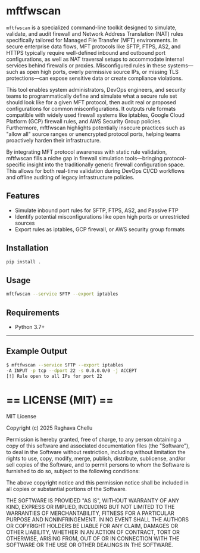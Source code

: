 
# mftfwscan

`mftfwscan` is a specialized command-line toolkit designed to simulate, validate, and audit firewall and Network Address Translation (NAT) rules specifically tailored for Managed File Transfer (MFT) environments. In secure enterprise data flows, MFT protocols like SFTP, FTPS, AS2, and HTTPS typically require well-defined inbound and outbound port configurations, as well as NAT traversal setups to accommodate internal services behind firewalls or proxies. Misconfigured rules in these systems—such as open high ports, overly permissive source IPs, or missing TLS protections—can expose sensitive data or create compliance violations.

This tool enables system administrators, DevOps engineers, and security teams to programmatically define and simulate what a secure rule set should look like for a given MFT protocol, then audit real or proposed configurations for common misconfigurations. It outputs rule formats compatible with widely used firewall systems like iptables, Google Cloud Platform (GCP) firewall rules, and AWS Security Group policies. Furthermore, mftfwscan highlights potentially insecure practices such as "allow all" source ranges or unencrypted protocol ports, helping teams proactively harden their infrastructure.

By integrating MFT protocol awareness with static rule validation, mftfwscan fills a niche gap in firewall simulation tools—bringing protocol-specific insight into the traditionally generic firewall configuration space. This allows for both real-time validation during DevOps CI/CD workflows and offline auditing of legacy infrastructure policies.

## Features
- Simulate inbound port rules for SFTP, FTPS, AS2, and Passive FTP
- Identify potential misconfigurations like open high ports or unrestricted sources
- Export rules as iptables, GCP firewall, or AWS security group formats

## Installation

```bash
pip install .
```

## Usage

```bash
mftfwscan --service SFTP --export iptables
```

## Requirements
- Python 3.7+

---

## Example Output

```bash
$ mftfwscan --service SFTP --export iptables
-A INPUT -p tcp --dport 22 -s 0.0.0.0/0 -j ACCEPT
[!] Rule open to all IPs for port 22
```


# == LICENSE (MIT) ==

MIT License

Copyright (c) 2025 Raghava Chellu

Permission is hereby granted, free of charge, to any person obtaining a copy
of this software and associated documentation files (the "Software"), to deal
in the Software without restriction, including without limitation the rights
to use, copy, modify, merge, publish, distribute, sublicense, and/or sell
copies of the Software, and to permit persons to whom the Software is
furnished to do so, subject to the following conditions:

The above copyright notice and this permission notice shall be included in all
copies or substantial portions of the Software.

THE SOFTWARE IS PROVIDED "AS IS", WITHOUT WARRANTY OF ANY KIND, EXPRESS OR
IMPLIED, INCLUDING BUT NOT LIMITED TO THE WARRANTIES OF MERCHANTABILITY,
FITNESS FOR A PARTICULAR PURPOSE AND NONINFRINGEMENT. IN NO EVENT SHALL THE
AUTHORS OR COPYRIGHT HOLDERS BE LIABLE FOR ANY CLAIM, DAMAGES OR OTHER
LIABILITY, WHETHER IN AN ACTION OF CONTRACT, TORT OR OTHERWISE, ARISING FROM,
OUT OF OR IN CONNECTION WITH THE SOFTWARE OR THE USE OR OTHER DEALINGS IN THE
SOFTWARE.

